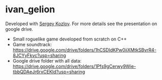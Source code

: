 # ivan_gelion
Developed with [Sergey Kozlov](https://github.com/gaydever228). For more details see the presentation on google drive.

* Small roguelike game developed from scratch on C++
* Game soundtrack: https://drive.google.com/drive/folders/1hCSDIdKPw0iiXMtkSBvrR4-8JCYyFkvc?usp=sharing
* Google drive folder with all data: https://drive.google.com/drive/folders/1Pfs9gCerwy9Wie-tbbQDAeJr6rxCEKId?usp=sharing
